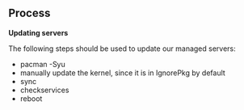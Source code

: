 ## Process

**Updating servers**

The following steps should be used to update our managed servers:

*   pacman -Syu
*   manually update the kernel, since it is in IgnorePkg by default
*   sync
*   checkservices
*   reboot